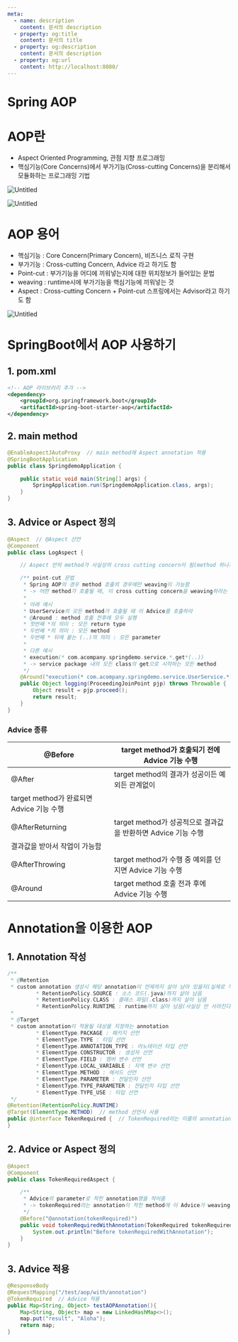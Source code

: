 ```yaml
---
meta:
  - name: description
    content: 문서의 description
  - property: og:title
    content: 문서의 title
  - property: og:description
    content: 문서의 description
  - property: og:url
    content: http://localhost:8080/
---
```


# Spring AOP

# AOP란

- Aspect Oriented Programming, 관점 지향 프로그래밍
- 핵심기능(Core Concerns)에서 부가기능(Cross-cutting Concerns)을 분리해서 모듈화하는 프로그래밍 기법

![Untitled](Spring%20AOP%20b1debdd992ab41cdbf605734bda97c4f/Untitled.png)

![Untitled](Spring%20AOP%20b1debdd992ab41cdbf605734bda97c4f/Untitled%201.png)

# AOP 용어

- 핵심기능 : Core Concern(Primary Concern), 비즈니스 로직 구현
- 부가기능 : Cross-cutting Concern, Advice 라고 하기도 함
- Point-cut : 부가기능을 어디에 끼워넣는지에 대한 위치정보가 들어있는 문법
- weaving : runtime시에 부가기능을 핵심기능에 끼워넣는 것
- Aspect : Cross-cutting Concern + Point-cut
              스프링에서는 Advisor라고 하기도 함

![Untitled](Spring%20AOP%20b1debdd992ab41cdbf605734bda97c4f/Untitled%202.png)

# SpringBoot에서 AOP 사용하기

## 1. pom.xml

```xml
<!-- AOP 라이브러리 추가 -->
<dependency>
    <groupId>org.springframework.boot</groupId>
    <artifactId>spring-boot-starter-aop</artifactId>
</dependency>
```

## 2. main method

```java
@EnableAspectJAutoProxy  // main method에 Aspect annotation 적용
@SpringBootApplication
public class SpringdemoApplication {

	public static void main(String[] args) {
		SpringApplication.run(SpringdemoApplication.class, args);
	}
}
```

## 3. Advice or Aspect 정의

```java
@Aspect  // @Aspect 선언
@Component
public class LogAspect {

    // Aspect 안의 method가 사실상의 cross cutting concern이 됨(method 하나가 Advice)

    /** point-cut 문법
     * Spring AOP의 경우 method 호출의 경우에만 weaving이 가능함
     * -> 어떤 method가 호출될 때, 이 cross cutting concern을 weaving하라는 내용
     *
     * 아래 예시
     * UserService의 모든 method가 호출될 때 이 Advice를 호출하라
     * @Around : method 호출 전후에 모두 실헹
     * 첫번째 *의 의미 : 모든 return type
     * 두번째 *의 의미 : 모든 method
     * 두번째 * 뒤에 붙는 (..)의 의미 : 모든 parameter
     *
     * 다른 예시
     * execution(* com.acompany.springdemo.service.*.get*(..))
     * -> service package 내의 모든 class의 get으로 시작하는 모든 method
     */
    @Around("execution(* com.acompany.springdemo.service.UserService.*(..))")
    public Object logging(ProceedingJoinPoint pjp) throws Throwable {
        Object result = pjp.proceed();
        return result;
    }
}
```

### Advice 종류

| @Before | target method가 호출되기 전에 Advice 기능 수행 |
| --- | --- |
| @After | target method의 결과가 성공이든 예외든 관계없이
target method가 완료되면 Advice 기능 수행 |
| @AfterReturning | target method가 성공적으로 결과값을 반환하면 Advice 기능 수행
결과값을 받아서 작업이 가능함 |
| @AfterThrowing | target method가 수행 중 예외를 던지면 Advice 기능 수행 |
| @Around | target method 호출 전과 후에 Advice 기능 수행 |

# Annotation을 이용한 AOP

## 1. Annotation 작성

```java
/**
 * @Retention
 * custom annotation 생성시 해당 annotation이 언제까지 살아 남아 있을지(실제로 적용, 유지되는 범위) 결정
		 * RetentionPolicy.SOURCE : 소스 코드(.java)까지 살아 남음
		 * RetentionPolicy.CLASS : 클래스 파일(.class)까지 살아 남음
		 * RetentionPolicy.RUNTIME : runtime까지 살아 남음(사실상 안 사라진다고 보면 됨)
 *
 * @Target
 * custom annotation이 적용될 대상을 지정하는 annotation
		 * ElementType.PACKAGE : 패키지 선언
		 * ElementType.TYPE : 타입 선언
		 * ElementType.ANNOTATION_TYPE : 어노테이션 타입 선언
		 * ElementType.CONSTRUCTOR : 생성자 선언
		 * ElementType.FIELD : 멤버 변수 선언
		 * ElementType.LOCAL_VARIABLE : 지역 변수 선언
		 * ElementType.METHOD : 메서드 선언
		 * ElementType.PARAMETER : 전달인자 선언
		 * ElementType.TYPE_PARAMETER : 전달인자 타입 선언
		 * ElementType.TYPE_USE : 타입 선언
 */
@Retention(RetentionPolicy.RUNTIME)
@Target(ElementType.METHOD)  // method 선언시 사용
public @interface TokenRequired {  // TokenRequired라는 이름의 annotation 생성
}
```

## 2. Advice or Aspect 정의

```java
@Aspect
@Component
public class TokenRequiredAspect {

    /**
     * Advice의 parameter로 적힌 annotation명을 적어줌
     * -> tokenRequired라는 annotation이 적힌 method에 이 Advice가 weaving됨
     */
    @Before("@annotation(tokenRequired)")
    public void tokenRequiredWithAnnotation(TokenRequired tokenRequired) throws Throwable{
        System.out.println("Before tokenRequiredWithAnnotation");
    }
}
```

## 3. Advice 적용

```java
@ResponseBody
@RequestMapping("/test/aop/with/annotation")
@TokenRequired  // Advice 적용
public Map<String, Object> testAOPAnnotation(){
    Map<String, Object> map = new LinkedHashMap<>();
    map.put("result", "Aloha");
    return map;
}
```